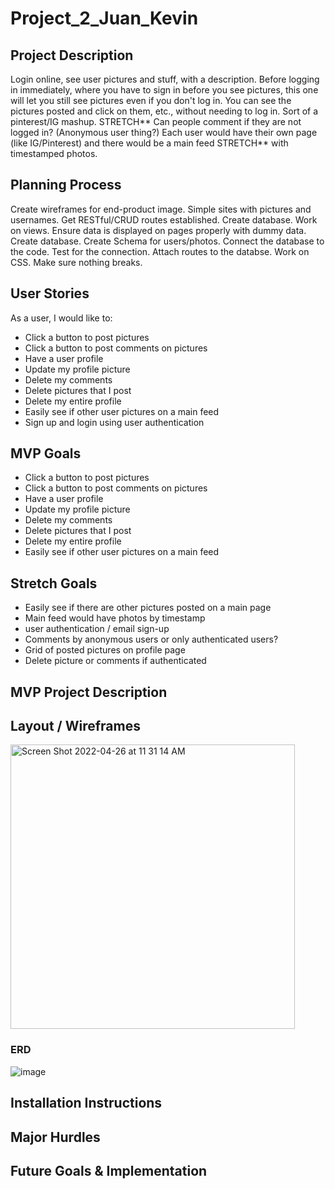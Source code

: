 # Project_2_Juan_Kevin

## Project Description
Login online, see user pictures and stuff, with a description.  Before logging in immediately, where you have to sign in before you see pictures, this one will let you still see pictures even if you don't log in.  You can see the pictures posted and click on them, etc., without needing to log in.  Sort of a pinterest/IG mashup.  STRETCH** Can people comment if they are not logged in? (Anonymous user thing?)  Each user would have their own page (like IG/Pinterest) and there would be a main feed STRETCH** with timestamped photos.

## Planning Process
Create wireframes for end-product image. Simple sites with pictures and usernames. Get RESTful/CRUD routes established.  Create database. Work on views.  Ensure data is displayed on pages properly with dummy data. Create database.  Create Schema for users/photos. Connect the database to the code. Test for the connection. Attach routes to the databse. Work on CSS. Make sure nothing breaks.

## User Stories
As a user, I would like to:
- Click a button to post pictures
- Click a button to post comments on pictures
- Have a user profile
- Update my profile picture
- Delete my comments
- Delete pictures that I post
- Delete my entire profile
- Easily see if other user pictures on a main feed
- Sign up and login using user authentication

## MVP Goals
- Click a button to post pictures
- Click a button to post comments on pictures
- Have a user profile
- Update my profile picture
- Delete my comments
- Delete pictures that I post
- Delete my entire profile
- Easily see if other user pictures on a main feed

## Stretch Goals
- Easily see if there are other pictures posted on a main page
- Main feed would have photos by timestamp
- user authentication / email sign-up
- Comments by anonymous users or only authenticated users?
- Grid of posted pictures on profile page
- Delete picture or comments if authenticated

## MVP Project Description

## Layout / Wireframes

<img width="455" alt="Screen Shot 2022-04-26 at 11 31 14 AM" src="https://user-images.githubusercontent.com/101987493/165358127-303829eb-db5b-47c5-b48f-4db596c5d275.png">

### ERD
![image](https://user-images.githubusercontent.com/89223981/165361396-6e5de115-d953-42d4-a458-6fa232c6113e.png)

## Installation Instructions

## Major Hurdles

## Future Goals & Implementation

